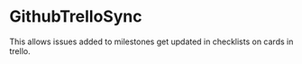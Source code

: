 GithubTrelloSync
================

This allows issues added to milestones get updated in checklists on cards in trello.